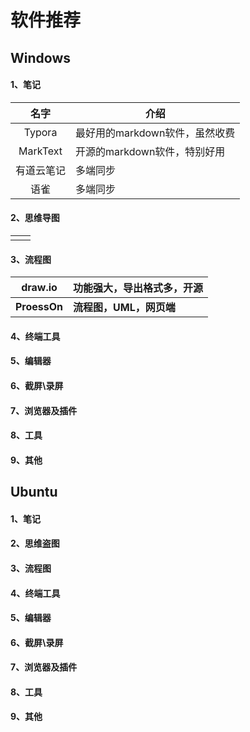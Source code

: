 # 软件推荐

## Windows

#### 1、笔记

|    名字    | 介绍                           |
| :--------: | ------------------------------ |
|   Typora   | 最好用的markdown软件，虽然收费 |
|  MarkText  | 开源的markdown软件，特别好用   |
| 有道云笔记 | 多端同步                       |
|    语雀    | 多端同步                       |

#### 2、思维导图

|      |      |
| ---- | ---- |
|      |      |

#### 3、流程图

| draw.io      | 功能强大，导出格式多，开源 |
| ------------ | -------------------------- |
| **ProessOn** | **流程图，UML，网页端**    |

#### 4、终端工具

#### 5、编辑器

#### 6、截屏\录屏

#### 7、浏览器及插件

#### 8、工具

#### 9、其他



## Ubuntu

#### 1、笔记

#### 2、思维盗图

#### 3、流程图

#### 4、终端工具

#### 5、编辑器

#### 6、截屏\录屏

#### 7、浏览器及插件

#### 8、工具

#### 9、其他